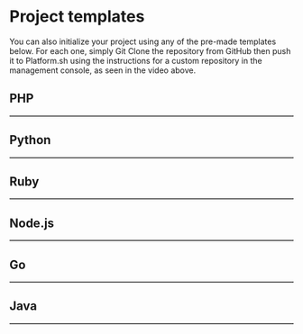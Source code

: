 # Project templates

You can also initialize your project using any of the pre-made templates below.  For each one, simply Git Clone the repository from GitHub then push it to Platform.sh using the instructions for a custom repository in the management console, as seen in the video above.

## PHP

<div>
    <table id="phpTemplate" border="1">
    <tbody></tbody>
    </table>
</div>

<script>
makeTemplateTable("php", "phpTemplate");
</script>

## Python

<div>
    <table id="pythonTemplate" border="1">
    <tbody></tbody>
    </table>
</div>

<script>
makeTemplateTable("python", "pythonTemplate");
</script>

## Ruby

<div>
    <table id="rubyTemplate" border="1">
    <tbody></tbody>
    </table>
</div>

<script>
makeTemplateTable("ruby", "rubyTemplate");
</script>

## Node.js

<div>
    <table id="nodejsTemplate" border="1">
    <tbody></tbody>
    </table>
</div>

<script>
makeTemplateTable("nodejs", "nodejsTemplate");
</script>


## Go

<div>
    <table id="goTemplate" border="1">
    <tbody></tbody>
    </table>
</div>

<script>
makeTemplateTable("go", "goTemplate");
</script>


## Java

<div>
    <table id="javaTemplate" border="1">
    <tbody></tbody>
    </table>
</div>

<script>
makeTemplateTable("java", "javaTemplate");
</script>

